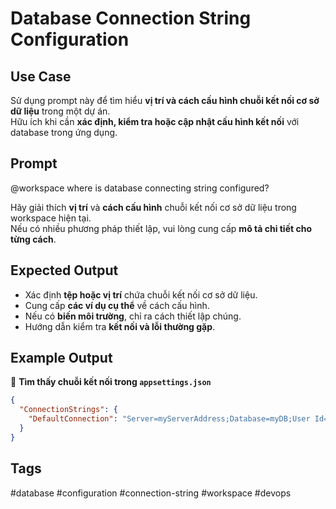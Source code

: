 # Database Connection String Configuration  

## **Use Case**  
Sử dụng prompt này để tìm hiểu **vị trí và cách cấu hình chuỗi kết nối cơ sở dữ liệu** trong một dự án.  
Hữu ích khi cần **xác định, kiểm tra hoặc cập nhật cấu hình kết nối** với database trong ứng dụng.  

## **Prompt**  
@workspace where is database connecting string configured?

Hãy giải thích **vị trí** và **cách cấu hình** chuỗi kết nối cơ sở dữ liệu trong workspace hiện tại.  
Nếu có nhiều phương pháp thiết lập, vui lòng cung cấp **mô tả chi tiết cho từng cách**.  

## **Expected Output**  
- Xác định **tệp hoặc vị trí** chứa chuỗi kết nối cơ sở dữ liệu.  
- Cung cấp **các ví dụ cụ thể** về cách cấu hình.  
- Nếu có **biến môi trường**, chỉ ra cách thiết lập chúng.  
- Hướng dẫn kiểm tra **kết nối và lỗi thường gặp**.  

## **Example Output**  
📌 **Tìm thấy chuỗi kết nối trong `appsettings.json`**  
```json
{
  "ConnectionStrings": {
    "DefaultConnection": "Server=myServerAddress;Database=myDB;User Id=myUsername;Password=myPassword;"
  }
}
```

## **Tags**
#database #configuration #connection-string #workspace #devops